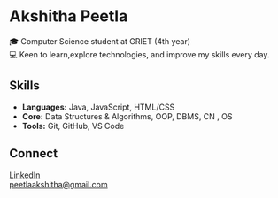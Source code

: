 # Akshitha Peetla

🎓 Computer Science student at GRIET (4th year)  
💻 Keen to learn,explore technologies, and improve my skills every day.

## Skills

- **Languages:** Java, JavaScript, HTML/CSS
- **Core:** Data Structures & Algorithms, OOP, DBMS, CN , OS
- **Tools:** Git, GitHub, VS Code

## Connect

[LinkedIn](https://www.linkedin.com/in/peetlaakshitha/)  
peetlaakshitha@gmail.com
